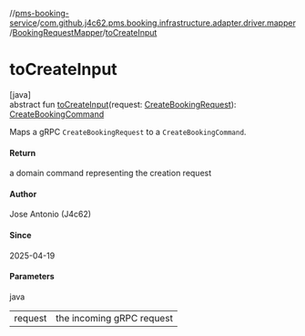 //[pms-booking-service](../../../index.md)/[com.github.j4c62.pms.booking.infrastructure.adapter.driver.mapper](../index.md)/[BookingRequestMapper](index.md)/[toCreateInput](to-create-input.md)

# toCreateInput

[java]\
abstract fun [toCreateInput](to-create-input.md)(request: [CreateBookingRequest](../../com.github.j4c62.pms.booking.infrastructure.provider.grpc/-create-booking-request/index.md)): [CreateBookingCommand](../../com.github.j4c62.pms.booking.domain.driver.command.types/-create-booking-command/index.md)

Maps a gRPC `CreateBookingRequest` to a `CreateBookingCommand`.

#### Return

a domain command representing the creation request

#### Author

Jose Antonio (J4c62)

#### Since

2025-04-19

#### Parameters

java

| | |
|---|---|
| request | the incoming gRPC request |